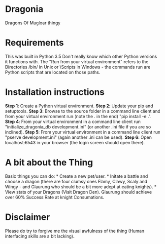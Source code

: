 # Dragonia
Dragons Of Mugloar thingy
<h1>Requirements</h1>
This was built in Python 3.5 Don't really know which other Python versions it functions with. The "Run from your virtual environment" refers to the Directories <PythonEnv>/bin/ in Unix or <PytonEnv>\Scripts in Windows - the commands run are Python scripts that are located on those paths.
<h1>Installation instructions</h1>
<b>Step 1</b>: Create a Python virtual environment.  
<b>Step 2</b>: Update your pip and setuptools.  
<b>Step 3</b>: Browse to the source folder in a command line client and from your virtual environment run (note the . in the end) "pip install -e .".  
<b>Step 4</b>: From your virtual environment in a command line client run "initialize_dragonia_db development.ini" (or another .ini file if you are so inclined).  
<b>Step 5</b>: From your virtual environment in a command line client run "pserve development.ini" (again another .ini can be used).  
<b>Step 6</b>: Open localhost:6543 in your browser (the login screen should open there).
<h1>A bit about the Thing</h1>
Basic things you can do:  
* Create a new pet/user.
* Initate a battle and choose a dragon (there are four clumsy ones Flamy, Clawy, Scaly and Wingy - and Glaurung who should be a bit more adept at eating knights).
* View stats of your Dragons (Visit Dragon Den). Glaurung should achieve over 60% Success Rate at knight Consumations.  
  
<h1>Disclaimer</h1>
Please do try to forgive me the visual awfulness of the thing (Human interfacing skills are a bit lacking).

